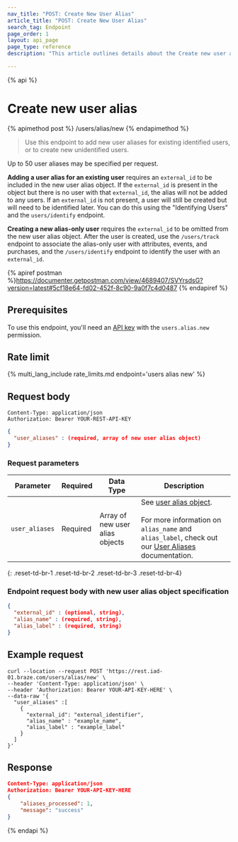 ```yaml
---
nav_title: "POST: Create New User Alias"
article_title: "POST: Create New User Alias"
search_tag: Endpoint
page_order: 1
layout: api_page
page_type: reference
description: "This article outlines details about the Create new user alias Braze endpoint."

---
```

{% api %}
# Create new user alias
{% apimethod post %}
/users/alias/new
{% endapimethod %}

> Use this endpoint to add new user aliases for existing identified users, or to create new unidentified users.

Up to 50 user aliases may be specified per request.

**Adding a user alias for an existing user** requires an `external_id` to be included in the new user alias object. If the `external_id` is present in the object but there is no user with that `external_id`, the alias will not be added to any users. If an `external_id` is not present, a user will still be created but will need to be identified later. You can do this using the "Identifying Users" and the `users/identify` endpoint.

**Creating a new alias-only user** requires the `external_id` to be omitted from the new user alias object. After the user is created, use the `/users/track` endpoint to associate the alias-only user with attributes, events, and purchases, and the `/users/identify` endpoint to identify the user with an `external_id`.

{% apiref postman %}https://documenter.getpostman.com/view/4689407/SVYrsdsG?version=latest#5cf18e64-fd02-452f-8c90-9a0f7c4d0487 {% endapiref %}

## Prerequisites
To use this endpoint, you'll need an [API key]({{site.baseurl}}/api/api_key/) with the `users.alias.new` permission.

## Rate limit

{% multi_lang_include rate_limits.md endpoint='users alias new' %}

## Request body

```
Content-Type: application/json
Authorization: Bearer YOUR-REST-API-KEY
```

```json
{
  "user_aliases" : (required, array of new user alias object)
}
```

### Request parameters

| Parameter | Required | Data Type | Description |
| --------- | ---------| --------- | ----------- |
| `user_aliases` | Required | Array of new user alias objects | See [user alias object]({{site.baseurl}}/api/objects_filters/user_alias_object/).<br><br> For more information on `alias_name` and `alias_label`, check out our [User Aliases]({{site.baseurl}}/user_guide/data_and_analytics/user_data_collection/user_profile_lifecycle/#user-aliases) documentation.|
{: .reset-td-br-1 .reset-td-br-2 .reset-td-br-3  .reset-td-br-4}

### Endpoint request body with new user alias object specification

```json
{
  "external_id" : (optional, string),
  "alias_name" : (required, string),
  "alias_label" : (required, string)
}
```

## Example request
```
curl --location --request POST 'https://rest.iad-01.braze.com/users/alias/new' \
--header 'Content-Type: application/json' \
--header 'Authorization: Bearer YOUR-API-KEY-HERE' \
--data-raw '{
  "user_aliases" :[
    {
      "external_id": "external_identifier",
      "alias_name" : "example_name",
      "alias_label" : "example_label"
    }
  ]
}'
```

## Response

```json
Content-Type: application/json
Authorization: Bearer YOUR-API-KEY-HERE
{
    "aliases_processed": 1,
    "message": "success"
}
```


{% endapi %}

